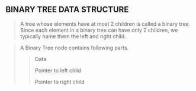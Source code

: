 ## BINARY TREE DATA STRUCTURE 
> A tree whose elements have at most 2 children is called a binary tree. Since each element in a binary tree can have only 2 children, we typically name them the left and right child.

>A Binary Tree node contains following parts.
>
>>Data
>>
>>Pointer to left child
>>
>>Pointer to right child